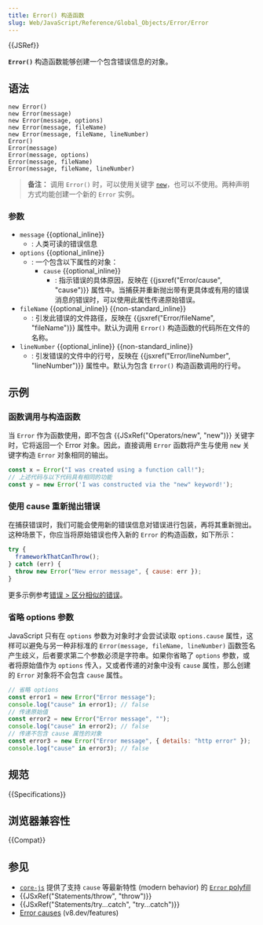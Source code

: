 ```yaml
---
title: Error() 构造函数
slug: Web/JavaScript/Reference/Global_Objects/Error/Error
---
```


{{JSRef}}

**`Error()`** 构造函数能够创建一个包含错误信息的对象。

## 语法

```js-nolint
new Error()
new Error(message)
new Error(message, options)
new Error(message, fileName)
new Error(message, fileName, lineNumber)
Error()
Error(message)
Error(message, options)
Error(message, fileName)
Error(message, fileName, lineNumber)
```

> **备注：** 调用 `Error()` 时，可以使用关键字 [`new`](/zh-CN/docs/Web/JavaScript/Reference/Operators/new)，也可以不使用。两种声明方式均能创建一个新的 `Error` 实例。

### 参数

- `message` {{optional_inline}}
  - : 人类可读的错误信息
- `options` {{optional_inline}}
  - : 一个包含以下属性的对象：
    - `cause` {{optional_inline}}
      - : 指示错误的具体原因，反映在 {{jsxref("Error/cause", "cause")}} 属性中。当捕获并重新抛出带有更具体或有用的错误消息的错误时，可以使用此属性传递原始错误。
- `fileName` {{optional_inline}} {{non-standard_inline}}
  - : 引发此错误的文件路径，反映在 {{jsxref("Error/fileName", "fileName")}} 属性中。默认为调用 `Error()` 构造函数的代码所在文件的名称。
- `lineNumber` {{optional_inline}} {{non-standard_inline}}
  - : 引发错误的文件中的行号，反映在 {{jsxref("Error/lineNumber", "lineNumber")}} 属性中。默认为包含 `Error()` 构造函数调用的行号。

## 示例

### 函数调用与构造函数

当 `Error` 作为函数使用，即不包含 {{JSxRef("Operators/new", "new")}} 关键字时，它将返回一个 Error 对象。因此，直接调用 `Error` 函数将产生与使用 `new` 关键字构造 `Error` 对象相同的输出。

```js
const x = Error("I was created using a function call!");
// 上述代码与以下代码具有相同的功能
const y = new Error('I was constructed via the "new" keyword!');
```

### 使用 cause 重新抛出错误

在捕获错误时，我们可能会使用新的错误信息对错误进行包装，再将其重新抛出。这种场景下，你应当将原始错误也传入新的 `Error` 的构造函数，如下所示：

```js
try {
  frameworkThatCanThrow();
} catch (err) {
  throw new Error("New error message", { cause: err });
}
```

更多示例参考[错误 > 区分相似的错误](/zh-CN/docs/Web/JavaScript/Reference/Global_Objects/Error#区分相似的错误)。

### 省略 options 参数

JavaScript 只有在 `options` 参数为对象时才会尝试读取 `options.cause` 属性，这样可以避免与另一种非标准的 `Error(message, fileName, lineNumber)` 函数签名产生歧义，后者要求第二个参数必须是字符串。如果你省略了 `options` 参数，或者将原始值作为 `options` 传入，又或者传递的对象中没有 `cause` 属性，那么创建的 `Error` 对象将不会包含 `cause` 属性。

```js
// 省略 options 
const error1 = new Error("Error message");
console.log("cause" in error1); // false
// 传递原始值 
const error2 = new Error("Error message", "");
console.log("cause" in error2); // false
// 传递不包含 cause 属性的对象
const error3 = new Error("Error message", { details: "http error" });
console.log("cause" in error3); // false
```

## 规范

{{Specifications}}

## 浏览器兼容性

{{Compat}}

## 参见

- [`core-js`](https://github.com/zloirock/core-js) 提供了支持 `cause` 等最新特性 (modern behavior) 的 [`Error` polyfill](https://github.com/zloirock/core-js#ecmascript-error)
- {{JSxRef("Statements/throw", "throw")}}
- {{JSxRef("Statements/try...catch", "try...catch")}}
- [Error causes](https://v8.dev/features/error-cause) (v8.dev/features)
